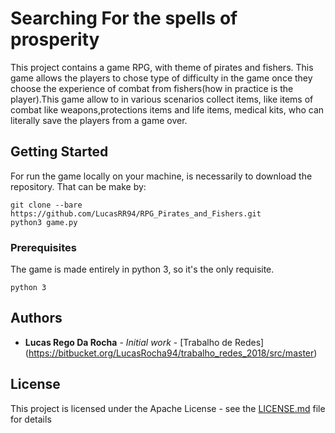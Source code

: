 # Searching For the spells of prosperity

This project contains a game RPG, with theme of pirates and fishers. This game allows the players to chose type of difficulty in the game once they choose the experience of combat from fishers(how in practice is the player).This game allow to in various scenarios collect items, like items of combat like weapons,protections items  and life items, medical kits,  who can literally save the players from a game over.

## Getting Started

For run the game locally on your machine, is necessarily to download the repository.
That can be make by:
```
git clone --bare https://github.com/LucasRR94/RPG_Pirates_and_Fishers.git
python3 game.py
```
### Prerequisites

The game is made entirely in python 3, so it's the only requisite.

```
python 3 
```

## Authors
* **Lucas Rego Da Rocha** - *Initial work* - [Trabalho de Redes]
(https://bitbucket.org/LucasRocha94/trabalho_redes_2018/src/master)


## License

This project is licensed under the Apache License - see the [LICENSE.md](LICENSE) file for details

